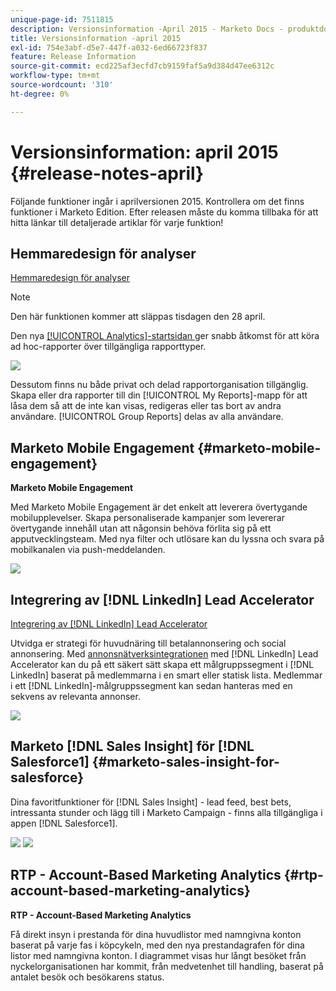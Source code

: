 ```yaml
---
unique-page-id: 7511815
description: Versionsinformation -April 2015 - Marketo Docs - produktdokumentation
title: Versionsinformation -april 2015
exl-id: 754e3abf-d5e7-447f-a032-6ed66723f837
feature: Release Information
source-git-commit: ecd225af3ecfd7cb9159faf5a9d384d47ee6312c
workflow-type: tm+mt
source-wordcount: '310'
ht-degree: 0%

---
```


# Versionsinformation: april 2015 {#release-notes-april}

Följande funktioner ingår i aprilversionen 2015. Kontrollera om det finns funktioner i Marketo Edition. Efter releasen måste du komma tillbaka för att hitta länkar till detaljerade artiklar för varje funktion!

## Hemmaredesign för analyser

[Hemmaredesign för analyser](/help/marketo/product-docs/reporting/basic-reporting/creating-reports/navigating-the-analytics-home-page.md)

>[!NOTE]
>
>Den här funktionen kommer att släppas tisdagen den 28 april.

Den nya [[!UICONTROL Analytics]-startsidan ](/help/marketo/product-docs/reporting/basic-reporting/creating-reports/navigating-the-analytics-home-page.md) ger snabb åtkomst för att köra ad hoc-rapporter över tillgängliga rapporttyper.

![](assets/image2015-4-20-11-3a18-3a8.png)

Dessutom finns nu både privat och delad rapportorganisation tillgänglig. Skapa eller dra rapporter till din [!UICONTROL My Reports]-mapp för att låsa dem så att de inte kan visas, redigeras eller tas bort av andra användare. [!UICONTROL Group Reports] delas av alla användare.

## Marketo Mobile Engagement {#marketo-mobile-engagement}

**Marketo Mobile Engagement**

Med Marketo Mobile Engagement är det enkelt att leverera övertygande mobilupplevelser. Skapa personaliserade kampanjer som levererar övertygande innehåll utan att någonsin behöva förlita sig på ett apputvecklingsteam. Med nya filter och utlösare kan du lyssna och svara på mobilkanalen via push-meddelanden.

![](assets/image2015-4-20-11-3a16-3a55.png)

## Integrering av [!DNL LinkedIn] Lead Accelerator

[Integrering av [!DNL LinkedIn] Lead Accelerator](/help/marketo/product-docs/demand-generation/social/social-functions/use-a-marketo-list-or-smart-list-as-a-linkedin-audience-segment.md)

Utvidga er strategi för huvudnäring till betalannonsering och social annonsering. Med [annonsnätverksintegrationen](/help/marketo/product-docs/demand-generation/ad-network-integrations/add-linkedin-matched-audiences-as-a-launchpoint-service.md) med [!DNL LinkedIn] Lead Accelerator kan du på ett säkert sätt skapa ett målgruppssegment i [!DNL LinkedIn] baserat på medlemmarna i en smart eller statisk lista. Medlemmar i ett [!DNL LinkedIn]-målgruppssegment kan sedan hanteras med en sekvens av relevanta annonser.

![](assets/image2015-4-20-11-3a3-3a27.png)

## Marketo [!DNL Sales Insight] för [!DNL Salesforce1] {#marketo-sales-insight-for-salesforce}

Dina favoritfunktioner för [!DNL Sales Insight] - lead feed, best bets, intressanta stunder och lägg till i Marketo Campaign - finns alla tillgängliga i appen [!DNL Salesforce1].

![](assets/image2015-4-20-11-3a11-3a37.png) ![](assets/image2015-4-20-11-3a15-3a16.png)

## RTP - Account-Based Marketing Analytics {#rtp-account-based-marketing-analytics}

**RTP - Account-Based Marketing Analytics**

Få direkt insyn i prestanda för dina huvudlistor med namngivna konton baserat på varje fas i köpcykeln, med den nya prestandagrafen för dina listor med namngivna konton. I diagrammet visas hur långt besöket från nyckelorganisationen har kommit, från medvetenhet till handling, baserat på antalet besök och besökarens status.
